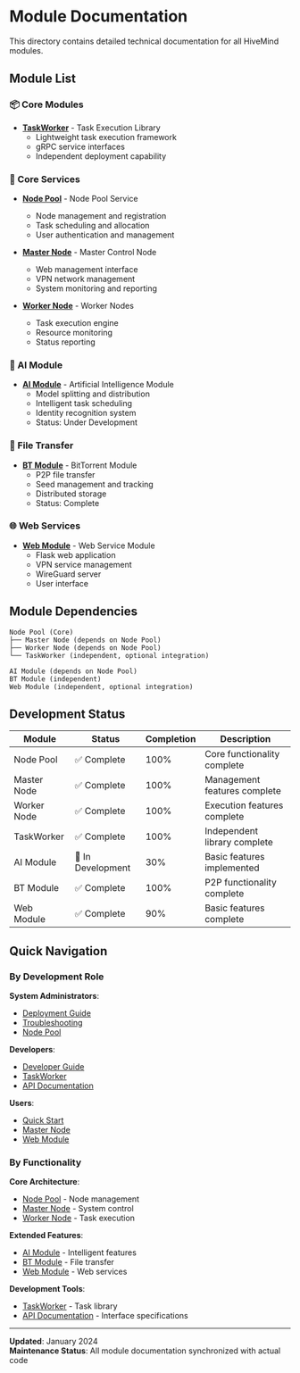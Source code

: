 # Module Documentation

This directory contains detailed technical documentation for all HiveMind modules.

## Module List

### 📦 Core Modules

- **[TaskWorker](taskworker.md)** - Task Execution Library
  - Lightweight task execution framework
  - gRPC service interfaces
  - Independent deployment capability

### 🔄 Core Services

- **[Node Pool](node-pool.md)** - Node Pool Service
  - Node management and registration
  - Task scheduling and allocation
  - User authentication and management

- **[Master Node](master-node.md)** - Master Control Node
  - Web management interface
  - VPN network management
  - System monitoring and reporting

- **[Worker Node](worker-node.md)** - Worker Nodes
  - Task execution engine
  - Resource monitoring
  - Status reporting

### 🧠 AI Module

- **[AI Module](ai.md)** - Artificial Intelligence Module
  - Model splitting and distribution
  - Intelligent task scheduling
  - Identity recognition system
  - Status: Under Development

### 📂 File Transfer

- **[BT Module](bt.md)** - BitTorrent Module
  - P2P file transfer
  - Seed management and tracking
  - Distributed storage
  - Status: Complete

### 🌐 Web Services

- **[Web Module](web.md)** - Web Service Module
  - Flask web application
  - VPN service management
  - WireGuard server
  - User interface

## Module Dependencies

```
Node Pool (Core)
├── Master Node (depends on Node Pool)
├── Worker Node (depends on Node Pool)
└── TaskWorker (independent, optional integration)

AI Module (depends on Node Pool)
BT Module (independent)
Web Module (independent, optional integration)
```

## Development Status

| Module | Status | Completion | Description |
|--------|--------|------------|-------------|
| Node Pool | ✅ Complete | 100% | Core functionality complete |
| Master Node | ✅ Complete | 100% | Management features complete |
| Worker Node | ✅ Complete | 100% | Execution features complete |
| TaskWorker | ✅ Complete | 100% | Independent library complete |
| AI Module | 🔄 In Development | 30% | Basic features implemented |
| BT Module | ✅ Complete | 100% | P2P functionality complete |
| Web Module | ✅ Complete | 90% | Basic features complete |

## Quick Navigation

### By Development Role

**System Administrators**:
- [Deployment Guide](../deployment.md)
- [Troubleshooting](../troubleshooting.md)
- [Node Pool](node-pool.md)

**Developers**:
- [Developer Guide](../developer.md)
- [TaskWorker](taskworker.md)
- [API Documentation](../api.md)

**Users**:
- [Quick Start](../README.md#quick-start)
- [Master Node](master-node.md)
- [Web Module](web.md)

### By Functionality

**Core Architecture**:
- [Node Pool](node-pool.md) - Node management
- [Master Node](master-node.md) - System control
- [Worker Node](worker-node.md) - Task execution

**Extended Features**:
- [AI Module](ai.md) - Intelligent features
- [BT Module](bt.md) - File transfer
- [Web Module](web.md) - Web services

**Development Tools**:
- [TaskWorker](taskworker.md) - Task library
- [API Documentation](../api.md) - Interface specifications

---

**Updated**: January 2024  
**Maintenance Status**: All module documentation synchronized with actual code
